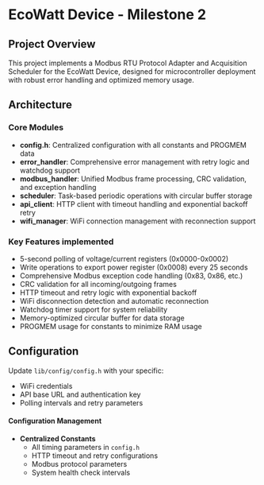 # EcoWatt Device - Milestone 2

## Project Overview
This project implements a Modbus RTU Protocol Adapter and Acquisition Scheduler for the EcoWatt Device, designed for microcontroller deployment with robust error handling and optimized memory usage.

## Architecture

### Core Modules
- **config.h**: Centralized configuration with all constants and PROGMEM data
- **error_handler**: Comprehensive error management with retry logic and watchdog support
- **modbus_handler**: Unified Modbus frame processing, CRC validation, and exception handling
- **scheduler**: Task-based periodic operations with circular buffer storage
- **api_client**: HTTP client with timeout handling and exponential backoff retry
- **wifi_manager**: WiFi connection management with reconnection support

### Key Features implemented
- 5-second polling of voltage/current registers (0x0000-0x0002)
- Write operations to export power register (0x0008) every 25 seconds
- Comprehensive Modbus exception code handling (0x83, 0x86, etc.)
- CRC validation for all incoming/outgoing frames
- HTTP timeout and retry logic with exponential backoff
- WiFi disconnection detection and automatic reconnection
- Watchdog timer support for system reliability
- Memory-optimized circular buffer for data storage
- PROGMEM usage for constants to minimize RAM usage


## Configuration
Update `lib/config/config.h` with your specific:
- WiFi credentials
- API base URL and authentication key
- Polling intervals and retry parameters

#### Configuration Management
- **Centralized Constants**
  - All timing parameters in `config.h`
  - HTTP timeout and retry configurations
  - Modbus protocol parameters
  - System health check intervals

